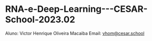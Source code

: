 # RNA-e-Deep-Learning---CESAR-School-2023.02

Aluno: Victor Henrique Oliveira Macaiba
Email: vhom@cesar.school
